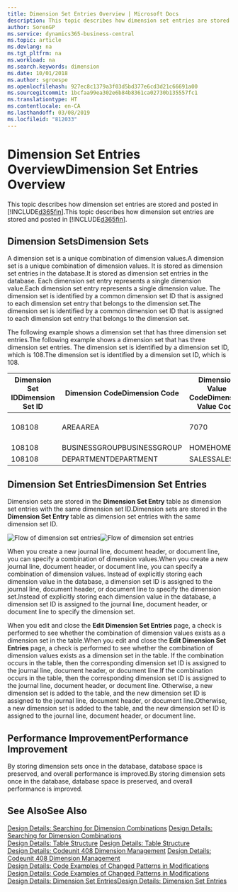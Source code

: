 ```yaml
---
title: Dimension Set Entries Overview | Microsoft Docs
description: This topic describes how dimension set entries are stored and posted in Dynamcis 365.
author: SorenGP
ms.service: dynamics365-business-central
ms.topic: article
ms.devlang: na
ms.tgt_pltfrm: na
ms.workload: na
ms.search.keywords: dimension
ms.date: 10/01/2018
ms.author: sgroespe
ms.openlocfilehash: 927ec8c1379a3f03d5bd377e6cd3d21c66691a00
ms.sourcegitcommit: 1bcfaa99ea302e6b84b8361ca02730b135557fc1
ms.translationtype: HT
ms.contentlocale: en-CA
ms.lasthandoff: 03/08/2019
ms.locfileid: "812033"
---
```

# <a name="dimension-set-entries-overview"></a><span data-ttu-id="4dac2-103">Dimension Set Entries Overview</span><span class="sxs-lookup"><span data-stu-id="4dac2-103">Dimension Set Entries Overview</span></span>
<span data-ttu-id="4dac2-104">This topic describes how dimension set entries are stored and posted in [!INCLUDE[d365fin](includes/d365fin_md.md)].</span><span class="sxs-lookup"><span data-stu-id="4dac2-104">This topic describes how dimension set entries are stored and posted in [!INCLUDE[d365fin](includes/d365fin_md.md)].</span></span>  

## <a name="dimension-sets"></a><span data-ttu-id="4dac2-105">Dimension Sets</span><span class="sxs-lookup"><span data-stu-id="4dac2-105">Dimension Sets</span></span>  
<span data-ttu-id="4dac2-106">A dimension set is a unique combination of dimension values.</span><span class="sxs-lookup"><span data-stu-id="4dac2-106">A dimension set is a unique combination of dimension values.</span></span> <span data-ttu-id="4dac2-107">It is stored as dimension set entries in the database.</span><span class="sxs-lookup"><span data-stu-id="4dac2-107">It is stored as dimension set entries in the database.</span></span> <span data-ttu-id="4dac2-108">Each dimension set entry represents a single dimension value.</span><span class="sxs-lookup"><span data-stu-id="4dac2-108">Each dimension set entry represents a single dimension value.</span></span> <span data-ttu-id="4dac2-109">The dimension set is identified by a common dimension set ID that is assigned to each dimension set entry that belongs to the dimension set.</span><span class="sxs-lookup"><span data-stu-id="4dac2-109">The dimension set is identified by a common dimension set ID that is assigned to each dimension set entry that belongs to the dimension set.</span></span>  

<span data-ttu-id="4dac2-110">The following example shows a dimension set that has three dimension set entries.</span><span class="sxs-lookup"><span data-stu-id="4dac2-110">The following example shows a dimension set that has three dimension set entries.</span></span> <span data-ttu-id="4dac2-111">The dimension set is identified by a dimension set ID, which is 108.</span><span class="sxs-lookup"><span data-stu-id="4dac2-111">The dimension set is identified by a dimension set ID, which is 108.</span></span>  

|<span data-ttu-id="4dac2-112">Dimension Set ID</span><span class="sxs-lookup"><span data-stu-id="4dac2-112">Dimension Set ID</span></span>|<span data-ttu-id="4dac2-113">Dimension Code</span><span class="sxs-lookup"><span data-stu-id="4dac2-113">Dimension Code</span></span>|<span data-ttu-id="4dac2-114">Dimension Value Code</span><span class="sxs-lookup"><span data-stu-id="4dac2-114">Dimension Value Code</span></span>|<span data-ttu-id="4dac2-115">Dimension Value Name</span><span class="sxs-lookup"><span data-stu-id="4dac2-115">Dimension Value Name</span></span>|  
|----------------------|--------------------|--------------------------|--------------------------|  
|<span data-ttu-id="4dac2-116">108</span><span class="sxs-lookup"><span data-stu-id="4dac2-116">108</span></span>|<span data-ttu-id="4dac2-117">AREA</span><span class="sxs-lookup"><span data-stu-id="4dac2-117">AREA</span></span>|<span data-ttu-id="4dac2-118">70</span><span class="sxs-lookup"><span data-stu-id="4dac2-118">70</span></span>|<span data-ttu-id="4dac2-119">America North</span><span class="sxs-lookup"><span data-stu-id="4dac2-119">America North</span></span>|  
|<span data-ttu-id="4dac2-120">108</span><span class="sxs-lookup"><span data-stu-id="4dac2-120">108</span></span>|<span data-ttu-id="4dac2-121">BUSINESSGROUP</span><span class="sxs-lookup"><span data-stu-id="4dac2-121">BUSINESSGROUP</span></span>|<span data-ttu-id="4dac2-122">HOME</span><span class="sxs-lookup"><span data-stu-id="4dac2-122">HOME</span></span>|<span data-ttu-id="4dac2-123">Home</span><span class="sxs-lookup"><span data-stu-id="4dac2-123">Home</span></span>|  
|<span data-ttu-id="4dac2-124">108</span><span class="sxs-lookup"><span data-stu-id="4dac2-124">108</span></span>|<span data-ttu-id="4dac2-125">DEPARTMENT</span><span class="sxs-lookup"><span data-stu-id="4dac2-125">DEPARTMENT</span></span>|<span data-ttu-id="4dac2-126">SALES</span><span class="sxs-lookup"><span data-stu-id="4dac2-126">SALES</span></span>|<span data-ttu-id="4dac2-127">Sales</span><span class="sxs-lookup"><span data-stu-id="4dac2-127">Sales</span></span>|  

## <a name="dimension-set-entries"></a><span data-ttu-id="4dac2-128">Dimension Set Entries</span><span class="sxs-lookup"><span data-stu-id="4dac2-128">Dimension Set Entries</span></span>  
<span data-ttu-id="4dac2-129">Dimension sets are stored in the **Dimension Set Entry** table as dimension set entries with the same dimension set ID.</span><span class="sxs-lookup"><span data-stu-id="4dac2-129">Dimension sets are stored in the **Dimension Set Entry** table as dimension set entries with the same dimension set ID.</span></span>  

<span data-ttu-id="4dac2-130">![Flow of dimension set entries](media/dimensionentrynav7.png "Flow of dimension set entries")</span><span class="sxs-lookup"><span data-stu-id="4dac2-130">![Flow of dimension set entries](media/dimensionentrynav7.png "Flow of dimension set entries")</span></span>  

<span data-ttu-id="4dac2-131">When you create a new journal line, document header, or document line, you can specify a combination of dimension values.</span><span class="sxs-lookup"><span data-stu-id="4dac2-131">When you create a new journal line, document header, or document line, you can specify a combination of dimension values.</span></span> <span data-ttu-id="4dac2-132">Instead of explicitly storing each dimension value in the database, a dimension set ID is assigned to the journal line, document header, or document line to specify the dimension set.</span><span class="sxs-lookup"><span data-stu-id="4dac2-132">Instead of explicitly storing each dimension value in the database, a dimension set ID is assigned to the journal line, document header, or document line to specify the dimension set.</span></span>  

<span data-ttu-id="4dac2-133">When you edit and close the **Edit Dimension Set Entries** page, a check is performed to see whether the combination of dimension values exists as a dimension set in the table.</span><span class="sxs-lookup"><span data-stu-id="4dac2-133">When you edit and close the **Edit Dimension Set Entries** page, a check is performed to see whether the combination of dimension values exists as a dimension set in the table.</span></span> <span data-ttu-id="4dac2-134">If the combination occurs in the table, then the corresponding dimension set ID is assigned to the journal line, document header, or document line.</span><span class="sxs-lookup"><span data-stu-id="4dac2-134">If the combination occurs in the table, then the corresponding dimension set ID is assigned to the journal line, document header, or document line.</span></span> <span data-ttu-id="4dac2-135">Otherwise, a new dimension set is added to the table, and the new dimension set ID is assigned to the journal line, document header, or document line.</span><span class="sxs-lookup"><span data-stu-id="4dac2-135">Otherwise, a new dimension set is added to the table, and the new dimension set ID is assigned to the journal line, document header, or document line.</span></span>  

## <a name="performance-improvement"></a><span data-ttu-id="4dac2-136">Performance Improvement</span><span class="sxs-lookup"><span data-stu-id="4dac2-136">Performance Improvement</span></span>  
<span data-ttu-id="4dac2-137">By storing dimension sets once in the database, database space is preserved, and overall performance is improved.</span><span class="sxs-lookup"><span data-stu-id="4dac2-137">By storing dimension sets once in the database, database space is preserved, and overall performance is improved.</span></span>  

## <a name="see-also"></a><span data-ttu-id="4dac2-138">See Also</span><span class="sxs-lookup"><span data-stu-id="4dac2-138">See Also</span></span>  
<span data-ttu-id="4dac2-139">[Design Details: Searching for Dimension Combinations](design-details-searching-for-dimension-combinations.md) </span><span class="sxs-lookup"><span data-stu-id="4dac2-139">[Design Details: Searching for Dimension Combinations](design-details-searching-for-dimension-combinations.md) </span></span>  
<span data-ttu-id="4dac2-140">[Design Details: Table Structure](design-details-table-structure.md) </span><span class="sxs-lookup"><span data-stu-id="4dac2-140">[Design Details: Table Structure](design-details-table-structure.md) </span></span>  
<span data-ttu-id="4dac2-141">[Design Details: Codeunit 408 Dimension Management](design-details-codeunit-408-dimension-management.md) </span><span class="sxs-lookup"><span data-stu-id="4dac2-141">[Design Details: Codeunit 408 Dimension Management](design-details-codeunit-408-dimension-management.md) </span></span>  
<span data-ttu-id="4dac2-142">[Design Details: Code Examples of Changed Patterns in Modifications](design-details-code-examples-of-changed-patterns-in-modifications.md) </span><span class="sxs-lookup"><span data-stu-id="4dac2-142">[Design Details: Code Examples of Changed Patterns in Modifications](design-details-code-examples-of-changed-patterns-in-modifications.md) </span></span>  
[<span data-ttu-id="4dac2-143">Design Details: Dimension Set Entries</span><span class="sxs-lookup"><span data-stu-id="4dac2-143">Design Details: Dimension Set Entries</span></span>](design-details-dimension-set-entries.md)   

